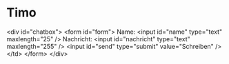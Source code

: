 Timo
====

&lt;div id="chatbox"> &lt;form id="form"> Name: &lt;input id="name" type="text" maxlength="25" /> Nachricht: &lt;input id="nachricht" type="text" maxlength="255" /> &lt;input id="send" type="submit" value="Schreiben" />&lt;/td> &lt;/form> &lt;/div>
